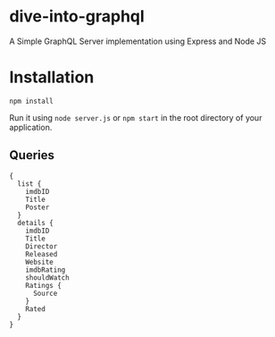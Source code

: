 # dive-into-graphql

A Simple GraphQL Server implementation using Express and Node JS

# Installation
``` 
npm install
```
Run it using `node server.js` or `npm start` in the root directory of your application.

## Queries

```
{
  list {
    imdbID
    Title
    Poster
  }
  details {
    imdbID
    Title
    Director
    Released
    Website
    imdbRating
    shouldWatch
    Ratings {
      Source
    }
    Rated
  }
}
```